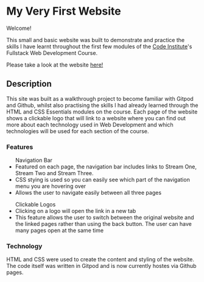 # My Very First Website

Welcome! 

This small and basic website was built to demonstrate and practice the skills I have learnt throughout the first few modules of the [Code Institute](https://codeinstitute.net)'s Fullstack Web Development Course. 

Please take a look at the website [here!](https://shellied.github.io/my-full-template/)

## Description

This site was built as a walkthrough project to become familiar with Gitpod and Github, whilst also practising the skills I had already learned through the HTML and CSS Essentials modules on the course.  Each page of the website shows a clickable logo that will link to a website where you can find out more about each technology used in Web Development and which technologies will be used for each section of the course. 

### Features

<ul>Navigation Bar
<li>Featured on each page, the navigation bar includes links to Stream One, Stream Two and Stream Three.</li>
<li>CSS stying is used so you can easily see which part of the navigation menu you are hovering over</li>
<li>Allows the user to navigate easily between all three pages</li>
</ul>

<ul>Clickable Logos
<li>Clicking on a logo will open the link in a new tab</li>
<li>This feature allows the user to switch between the original website and the linked pages rather than using the back button.  The user can have many pages open at the same time</li>
</ul>

### Technology

HTML and CSS were used to create the content and styling of the website.  The code itself was written in Gitpod and is now currently hostes via Github pages. 

